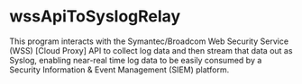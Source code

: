 # wssApiToSyslogRelay
This program interacts with the Symantec/Broadcom Web Security Service (WSS) [Cloud Proxy] API to collect log data and then stream that data out as Syslog, enabling near-real time log data to be easily consumed by a Security Information &amp; Event Management (SIEM) platform.
